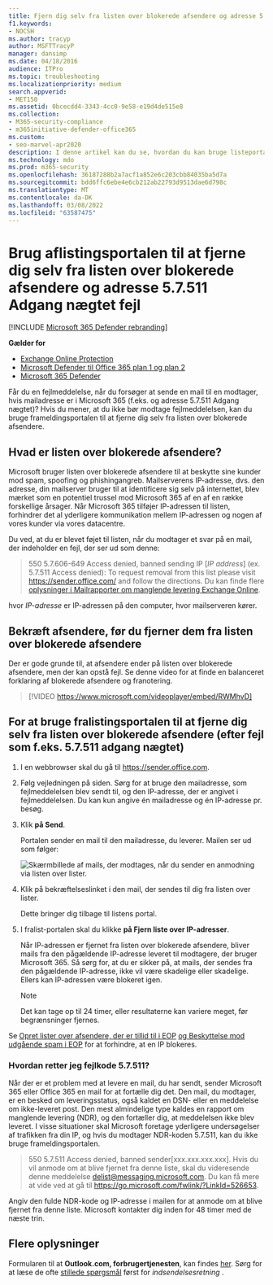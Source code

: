 ```yaml
---
title: Fjern dig selv fra listen over blokerede afsendere og adresse 5.7.511 Adgang nægtet fejl
f1.keywords:
- NOCSH
ms.author: tracyp
author: MSFTTracyP
manager: dansimp
ms.date: 04/18/2016
audience: ITPro
ms.topic: troubleshooting
ms.localizationpriority: medium
search.appverid:
- MET150
ms.assetid: 0bcecdd4-3343-4cc0-9e58-e19d4de515e8
ms.collection:
- M365-security-compliance
- m365initiative-defender-office365
ms.custom:
- seo-marvel-apr2020
description: I denne artikel kan du se, hvordan du kan bruge listeportalen til at fjerne dig selv fra listen Microsoft 365 afsendere af uønsket mail. Dette er det bedste svar på adresse 5.7.511 Access denied errors.
ms.technology: mdo
ms.prod: m365-security
ms.openlocfilehash: 36187288b2a7acf1a852e6c203cbb84035ba5d7a
ms.sourcegitcommit: bdd6ffc6ebe4e6cb212ab22793d9513dae6d798c
ms.translationtype: MT
ms.contentlocale: da-DK
ms.lasthandoff: 03/08/2022
ms.locfileid: "63587475"
---
```

# <a name="use-the-delist-portal-to-remove-yourself-from-the-blocked-senders-list-and-address-57511-access-denied-errors"></a>Brug aflistingsportalen til at fjerne dig selv fra listen over blokerede afsendere og adresse 5.7.511 Adgang nægtet fejl

[!INCLUDE [Microsoft 365 Defender rebranding](../includes/microsoft-defender-for-office.md)]

**Gælder for**
- [Exchange Online Protection](exchange-online-protection-overview.md)
- [Microsoft Defender til Office 365 plan 1 og plan 2](defender-for-office-365.md)
- [Microsoft 365 Defender](../defender/microsoft-365-defender.md)

Får du en fejlmeddelelse, når du forsøger at sende en mail til en modtager, hvis mailadresse er i Microsoft 365 (f.eks. og adresse 5.7.511 Adgang nægtet)? Hvis du mener, at du ikke bør modtage fejlmeddelelsen, kan du bruge frameldingsportalen til at fjerne dig selv fra listen over blokerede afsendere.

## <a name="what-is-the-blocked-senders-list"></a>Hvad er listen over blokerede afsendere?

Microsoft bruger listen over blokerede afsendere til at beskytte sine kunder mod spam, spoofing og phishingangreb. Mailserverens IP-adresse, dvs. den adresse, din mailserver bruger til at identificere sig selv på internettet, blev mærket som en potentiel trussel mod Microsoft 365 af en af en række forskellige årsager. Når Microsoft 365 tilføjer IP-adressen til listen, forhindrer det al yderligere kommunikation mellem IP-adressen og nogen af vores kunder via vores datacentre.

Du ved, at du er blevet føjet til listen, når du modtager et svar på en mail, der indeholder en fejl, der ser ud som denne:

> 550 5.7.606-649 Access denied, banned sending IP [_IP address_] (ex. 5.7.511 Access denied): To request removal from this list please visit <https://sender.office.com/> and follow the directions. Du kan finde flere [oplysninger i Mailrapporter om manglende levering Exchange Online](/Exchange/mail-flow-best-practices/non-delivery-reports-in-exchange-online/non-delivery-reports-in-exchange-online).

hvor  _IP-adresse_ er IP-adressen på den computer, hvor mailserveren kører.

## <a name="verify-senders-before-removing-them-from-the-blocked-senders-list"></a>Bekræft afsendere, før du fjerner dem fra listen over blokerede afsendere

Der er gode grunde til, at afsendere ender på listen over blokerede afsendere, men der kan opstå fejl. Se denne video for at finde en balanceret forklaring af blokerede afsendere og franotering.
<p>

> [!VIDEO https://www.microsoft.com/videoplayer/embed/RWMhvD]


## <a name="to-use-delist-portal-to-remove-yourself-from-the-blocked-senders-list-after-errors-like-57511-access-denied"></a>For at bruge fralistingsportalen til at fjerne dig selv fra listen over blokerede afsendere (efter fejl som f.eks. 5.7.511 adgang nægtet)

1. I en webbrowser skal du gå til <https://sender.office.com>.

2. Følg vejledningen på siden. Sørg for at bruge den mailadresse, som fejlmeddelelsen blev sendt til, og den IP-adresse, der er angivet i fejlmeddelelsen. Du kan kun angive én mailadresse og én IP-adresse pr. besøg.

3. Klik **på Send**.

    Portalen sender en mail til den mailadresse, du leverer. Mailen ser ud som følger:

    ![Skærmbillede af mails, der modtages, når du sender en anmodning via listen over lister.](../../media/bf13e4f7-f68c-4e46-baa7-b6ab4cfc13f3.png)

4. Klik på bekræftelseslinket i den mail, der sendes til dig fra listen over lister.

    Dette bringer dig tilbage til listens portal.

5. I fralist-portalen skal du klikke **på Fjern liste over IP-adresser**.

    Når IP-adressen er fjernet fra listen over blokerede afsendere, bliver mails fra den pågældende IP-adresse leveret til modtagere, der bruger Microsoft 365. Så sørg for, at du er sikker på, at mails, der sendes fra den pågældende IP-adresse, ikke vil være skadelige eller skadelige. Ellers kan IP-adressen være blokeret igen.

    > [!NOTE]
    > Det kan tage op til 24 timer, eller resultaterne kan variere meget, før begrænsninger fjernes.

Se [Opret lister over afsendere, der er tillid til i EOP](create-safe-sender-lists-in-office-365.md) [og Beskyttelse mod udgående spam i EOP](outbound-spam-controls.md) for at forhindre, at en IP blokeres.

### <a name="how-do-fix-error-code-57511"></a>Hvordan retter jeg fejlkode 5.7.511?
 
Når der er et problem med at levere en mail, du har sendt, sender Microsoft 365 eller Office 365 en mail for at fortælle dig det. Den mail, du modtager, er en besked om leveringsstatus, også kaldet en DSN- eller en meddelelse om ikke-leveret post. Den mest almindelige type kaldes en rapport om manglende levering (NDR), og den fortæller dig, at meddelelsen ikke blev leveret. I visse situationer skal Microsoft foretage yderligere undersøgelser af trafikken fra din IP, og hvis du modtager NDR-koden 5.7.511, kan du ikke bruge frameldingsportalen.
 
>   550 5.7.511 Access denied, banned sender[xxx.xxx.xxx.xxx]. Hvis du vil anmode om at blive fjernet fra denne liste, skal du videresende denne meddelelse delist@messaging.microsoft.com. Du kan få mere at vide ved at gå til https://go.microsoft.com/fwlink/?LinkId=526653. 
 
Angiv den fulde NDR-kode og IP-adresse i mailen for at anmode om at blive fjernet fra denne liste. Microsoft kontakter dig inden for 48 timer med de næste trin. 

## <a name="more-information"></a>Flere oplysninger
  
Formularen til at **Outlook.com, forbrugertjenesten**, kan findes [her](https://support.microsoft.com/supportrequestform/8ad563e3-288e-2a61-8122-3ba03d6b8d75). Sørg for at læse de ofte [stillede spørgsmål](https://sendersupport.olc.protection.outlook.com/pm/troubleshooting.aspx) først for *indsendelsesretning* .
